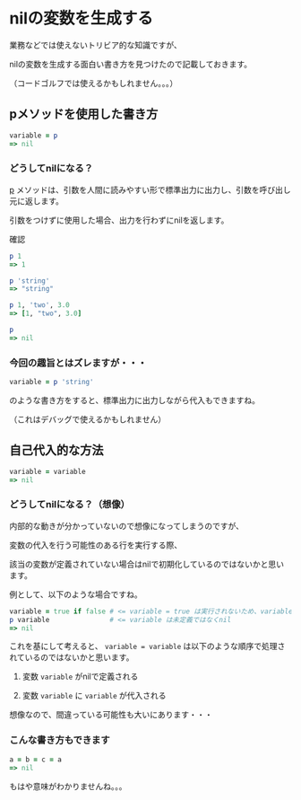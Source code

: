 # nilの変数を生成する

業務などでは使えないトリビア的な知識ですが、

nilの変数を生成する面白い書き方を見つけたので記載しておきます。

（コードゴルフでは使えるかもしれません。。。）

## pメソッドを使用した書き方

```rb
variable = p
=> nil
```

### どうしてnilになる？

[p](https://docs.ruby-lang.org/ja/latest/method/Kernel/m/p.html) メソッドは、引数を人間に読みやすい形で標準出力に出力し、引数を呼び出し元に返します。

引数をつけずに使用した場合、出力を行わずにnilを返します。

確認

```rb
p 1
=> 1

p 'string'
=> "string"

p 1, 'two', 3.0
=> [1, "two", 3.0]

p
=> nil
```

### 今回の趣旨とはズレますが・・・

```rb
variable = p 'string'
```

のような書き方をすると、標準出力に出力しながら代入もできますね。

（これはデバッグで使えるかもしれません）

## 自己代入的な方法

```rb
variable = variable
=> nil
```

### どうしてnilになる？（想像）

内部的な動きが分かっていないので想像になってしまうのですが、

変数の代入を行う可能性のある行を実行する際、

該当の変数が定義されていない場合はnilで初期化しているのではないかと思います。

例として、以下のような場合ですね。

```rb
variable = true if false # <= variable = true は実行されないため、variableは未定義？
p variable               # <= variable は未定義ではなくnil
=> nil
```

これを基にして考えると、 `variable = variable` は以下のような順序で処理されているのではないかと思います。

1. 変数 `variable` がnilで定義される

1. 変数 `variable` に `variable` が代入される

想像なので、間違っている可能性も大いにあります・・・

### こんな書き方もできます

```rb
a = b = c = a
=> nil
```

もはや意味がわかりませんね。。。

